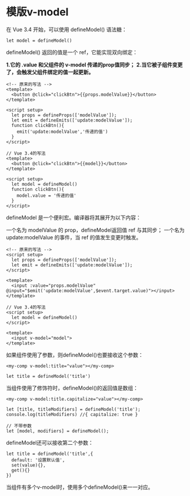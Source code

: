 模版v-model
===
在 Vue 3.4 开始，可以使用 defineModel() 语法糖：
```
let model = defineModel()
```
defineModel() 返回的值是一个 ref，它能实现双向绑定：

**1.它的 .value 和父组件的 v-model 传递的prop值同步；**
**2.当它被子组件变更了，会触发父组件绑定的值一起更新。**

```
<!-- 原来的写法 -->
<template>
  <button @click="clickBtn">{{props.modelValue}}</button>
</template>

<script setup>
  let props = defineProps(['modelValue']);
  let emit = defineEmits(['update:modelValue']);
  function clickBtn(){
    emit('update:modelValue','传递的值')
  }
</script>

// Vue 3.4的写法
<template>
  <button @click="clickBtn">{{model}}</button>
</template>

<script setup>
  let model = defineModel()
  function clickBtn(){
    model.value = '传递的值'
  }
</script>
```
defineModel 是一个便利宏。编译器将其展开为以下内容：

一个名为 modelValue 的 prop，defineModel返回值 ref 与其同步；
一个名为 update:modelValue 的事件，当 ref 的值发生变更时触发。

```
<!-- 原来的写法 -->
<script setup>
  let props = defineProps(['modelValue']);
  let emit = defineEmits(['update:modelValue']);
</script>

<template>
  <input :value="props.modelValue" @input="$emit('update:modelValue',$event.target.value)"></input>
</template>
```
```
// Vue 3.4的写法
<script setup>
  let model = defineModel()
</script>

<template>
  <input v-model="model">
</template>
```

如果组件使用了参数，则defineModel()也要接收这个参数：
```
<my-comp v-model:title="value"></my-comp>

let title = defineModel('title')
```
当组件使用了修饰符时，defineModel()的返回值是数组：
```
<my-comp v-model:title.capitalize="value"></my-comp>

let [title, titleModifiers] = defineModel('title');
console.log(titleModifiers) //{ capitalize: true }

// 不带参数
let [model, modifiers] = defineModel();
```
defineModel还可以接收第二个参数：
```
let title = defineModel('title',{ 
  default: '设置默认值',
  set(value){},
  get(){}
})
```

当组件有多个v-model时，使用多个defineModel()来一一对应。